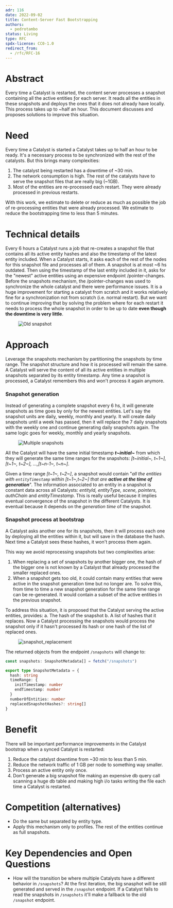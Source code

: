 ```yaml
---
adr: 116
date: 2022-09-02
title: Content-Server Fast Bootstrapping
authors:
  - pedrotambo
status: Living
type: RFC
spdx-license: CC0-1.0
redirect_from:
  - /rfc/RFC-16
---
```


# Abstract

Every time a Catalyst is restarted, the content server processes a snapshot containing all the active entities ƒor each server. It reads all the entities in these snapshots and deploys the ones that it does not already have locally. This process takes up to ~half an hour. This document discusses and proposes solutions to improve this situation.

# Need

Every time a Catalyst is started a Catalyst takes up to half an hour to be ready. It's a necessary process to be synchronized with the rest of the catalysts. But this brings many complexities:

1. The catalyst being restarted has a downtime of ~30 min.
2. The network consumption is high. The rest of the catalysts have to serve the snapshot files that are really big (~1GB).
3. Most of the entities are re-processed each restart. They were already processed in previous restarts.

With this work, we estimate to delete or reduce as much as possible the job of re-processing entities that were already processed. We estimate to reduce the bootstrapping time to less than 5 minutes.

# Technical details

Every 6 hours a Catalyst runs a job that re-creates a snapshot file that contains all its active entity hashes and also the timestamp of the latest entity included. When a Catalyst starts, it asks each of the rest of the nodes for this snapshot file and processes all of them. A snapshot is at most ~6 hs outdated. Then using the timestamp of the last entity included in it, asks for the "newest" active entities using an expensive endpoint /pointer-changes. Before the snapshots mechanism, the /pointer-changes was used to synchronize the whole catalyst and there were performance issues. It is a huge improvement for starting a catalyst from scratch and it works relatively fine for a synchronization not from scratch (i.e. normal restart).
But we want to continue improving that by solving the problem where for each restart it needs to process the whole snapshot in order to be up to date **even though the downtime is very little**.

<figure>
  <img alt="Old snapshot" src="resources/RFC-16/old_snapshot.png"/>
</figure>

# Approach

Leverage the snapshots mechanism by partitioning the snapshots by time range. The snapshot structure and how it is processed will remain the same. A Catalyst will serve the content of all its active entities in multiple snapshots separated by its entity timestamp. Any time a snapshot is processed, a Catalyst remembers this and won't process it again anymore.

### Snapshot generation

Instead of generating a complete snapshot every 6 hs, it will generate snapshots as time goes by only for the newest entities. Let's say the snapshot units are daily, weekly, monthly and yearly. It will create daily snapshots until a week has passed, then it will replace the 7 daily snapshots with the weekly one and continue generating daily snapshots again. The same logic goes for weekly, monthly and yearly snapshots.

<figure>
  <img alt="Multiple snapshots" src="resources/RFC-16/multiple_snapshots.png"/>
</figure>

All the Catalyst will have the same initial timestamp *__t~initial~__* from which they will generate the same time ranges for the snapshots: _[t~initial~, t~1~], [t~1~, t~2~], ...,[t~n-1~, t~n~]_.

Given a time range *[t~1~, t~2~]*, a snapshot would contain "_all the entities with `entityTimestamp` within [t~1~,t~2~] that are **active at the time of generation**_". The information associated to an entity in a snapshot is constant data across all Catalysts: _entityId, entityType, scene, pointers, authChain_ and _entityTimestamp_. This is really useful because it implies eventual convergence of the snapshot in the different Catalysts. It is eventual because it depends on the _generation time_ of the snapshot.

### Snapshot process at bootstrap

A Catalyst asks another one for its snapshots, then it will process each one by deploying all the entities within it, but will save in the database the hash. Next time a Catalyst sees these hashes, it won't process them again.

This way we avoid reprocessing snapshots but two complexities arise:

1. When replacing a set of snapshots by another bigger one, the hash of the bigger one is not known by a Catalyst that already processed the smaller replaced ones.
2. When a snapshot gets too old, it could contain many entities that were active in the snapshot generation time but no longer are. To solve this, from time to time a new snapshot generation for the same time range can be re-generated. It would contain a subset of the active entities in the previous snapshot.

To address this situation, it is proposed that the Catalyst serving the active entities, provides:
a. The hash of the snapshot
b. A list of hashes that it replaces.
Now a Catalyst processing the snapshots would process the snapshot only if it hasn't processed its hash or one hash of the list of replaced ones.

<figure>
  <img alt="snapshot_replacement" src="resources/RFC-16/snapshot_replacement.png"/>
</figure>

The returned objects from the endpoint `/snapshots` will change to:

```typescript
const snapshots: SnapshotMetadata[] = fetch("/snapshots")

export type SnapshotMetadata = {
  hash: string
  timeRange: {
    initTimestamp: number
    endTimestamp: number
  }
  numberOfEntities: number
  replacedSnapshotHashes?: string[]
}
```

# Benefit

There will be important performance improvements in the Catalyst bootstrap when a synced Catalyst is restarted:

1. Reduce the catalyst downtime from ~30 min to less than 5 min.
2. Reduce the network traffic of 1 GB per node to something way smaller.
3. Process an active entity only once.
4. Don't generate a big snapshot file making an expensive db query call scanning a huge db table and making high i/o tasks writing the file each time a Catalyst is restarted.

# Competition (alternatives)

- Do the same but separated by entity type.
- Apply this mechanism only to profiles. The rest of the entities continue as full snapshots.

# Key Dependencies and Open Questions

- How will the transition be where multiple Catalysts have a different behavior in `/snapshots`?
  At the first iteration, the big snasphot will be still generated and served in the `/snapshot` endpoint. If a Catalyst fails to read the snapshots in `/snapshots` it'll make a fallback to the old `/snapshot` endpoint.